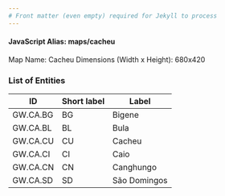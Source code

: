 ```yaml
---
# Front matter (even empty) required for Jekyll to process
---
```


#### JavaScript Alias: maps/cacheu

Map Name: Cacheu
Dimensions (Width x Height): 680x420

### List of Entities

| ID       | Short label | Label        |
| -------- | ----------- | ------------ |
| GW.CA.BG | BG          | Bigene       |
| GW.CA.BL | BL          | Bula         |
| GW.CA.CU | CU          | Cacheu       |
| GW.CA.CI | CI          | Caio         |
| GW.CA.CN | CN          | Canghungo    |
| GW.CA.SD | SD          | São Domingos |
